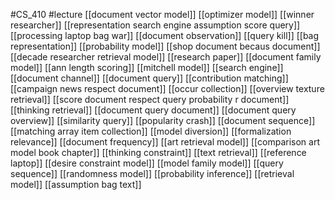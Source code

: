 #CS_410
#lecture
[[document vector model]]
[[optimizer model]]
[[winner researcher]]
[[representation search engine assumption score query]]
[[processing laptop bag war]]
[[document observation]]
[[query kill]]
[[bag representation]]
[[probability model]]
[[shop document becaus document]]
[[decade researcher retrieval model]]
[[research paper]]
[[document family model]]
[[ann length scoring]]
[[mitchell model]]
[[search engine]]
[[document channel]]
[[document query]]
[[contribution matching]]
[[campaign news respect document]]
[[occur collection]]
[[overview texture retrieval]]
[[score document respect query probability r document]]
[[thinking retrieval]]
[[document query document]]
[[document query overview]]
[[similarity query]]
[[popularity crash]]
[[document sequence]]
[[matching array item collection]]
[[model diversion]]
[[formalization relevance]]
[[document frequency]]
[[art retrieval model]]
[[comparison art model book chapter]]
[[thinking constraint]]
[[text retrieval]]
[[reference laptop]]
[[desire constraint model]]
[[model family model]]
[[query sequence]]
[[randomness model]]
[[probability inference]]
[[retrieval model]]
[[assumption bag text]]
